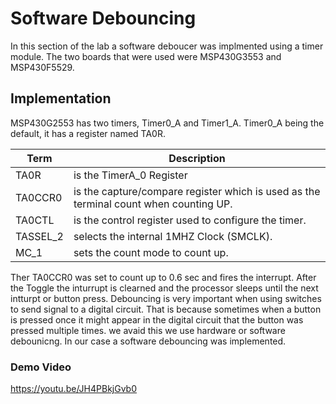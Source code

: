 # Software Debouncing
In this section of the lab a software deboucer was implmented using a timer module. The two boards that were used were MSP430G3553 and MSP430F5529. 
## Implementation
MSP430G2553 has two timers, Timer0_A and Timer1_A. Timer0_A being the default, it has a register named TA0R.

|Term| Description|
|---| ------------|
|TA0R| is the TimerA_0 Register|
|TA0CCR0|is the capture/compare register which is used as the terminal count when counting UP.|
|TA0CTL| is the control register used to configure the timer.|
|TASSEL_2|selects the internal 1MHZ Clock (SMCLK).|
|MC_1| sets the count mode to count up.|

Ther TA0CCR0 was set to count up to 0.6 sec and fires the interrupt. After the Toggle the inturrupt is clearned and the processor sleeps until the next intturpt or button press. Debouncing is very important when using switches to send signal to a digital circuit. That is because sometimes when a button is pressed once it might appear in the digital circuit that the button was pressed multiple times. we avaid this we use hardware or software debounicng. In our case a software debouncing was implemented. 

### Demo Video
https://youtu.be/JH4PBkjGvb0
